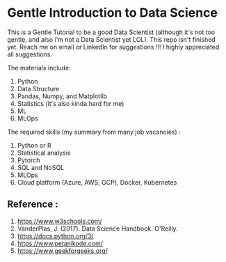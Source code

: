 # Gentle Introduction to Data Science

This is a Gentle Tutorial to be a good Data Scientist (although it's not too gentle, and also i'm not a Data Scientist yet LOL). This repo isn't finished yet. Reach me on email or LinkedIn for suggestions !!! I highly appreciated all suggestions.


The materials include:
1.  Python
2.  Data Structure
3.  Pandas, Numpy, and Matplotlib
4.  Statistics (it's also kinda hard for me)
5.  ML
6.  MLOps


The required skills (my summary from many job vacancies) :
1.  Python or R
2.  Statistical analysis
3.  Pytorch
4.  SQL and NoSQL
5.  MLOps
6.  Cloud platform (Azure, AWS, GCP), Docker, Kubernetes


## Reference : 

1. https://www.w3schools.com/
2. VanderPlas, J. (2017). Data Science Handbook. O'Reilly.
3. https://docs.python.org/3/
4. https://www.petanikode.com/
5. https://www.geekforgeeks.org/

